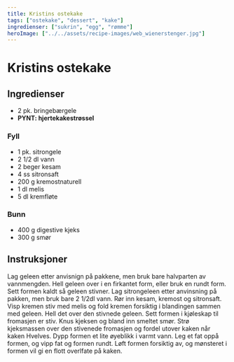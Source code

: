 ```yaml
---
title: Kristins ostekake
tags: ["ostekake", "dessert", "kake"]
ingredienser: ["sukrin", "egg", "rømme"]
heroImage: ["../../assets/recipe-images/web_wienerstenger.jpg"]
---
```


# Kristins ostekake

## Ingredienser

- 2 pk. bringebærgele
- **PYNT: hjertekakestrøssel**

### Fyll

- 1 pk. sitrongele
- 2 1/2 dl vann
- 2 beger kesam
- 4 ss sitronsaft
- 200 g kremostnaturell
- 1 dl melis
- 5 dl kremfløte

### Bunn

- 400 g digestive kjeks
- 300 g smør

## Instruksjoner

Lag geleen etter anvisnign på pakkene, men bruk bare halvparten av vannmengden. Hell geleen over i en firkantet form, eller bruk en rundt form. Sett formen kaldt så geleen stivner. Lag sitrongeleen etter anvinsning på pakken, men bruk bare 2 1/2dl vann. Rør inn kesam, kremost og sitronsaft. Visp kremen stiv med melis og fold kremen forsiktig i blandingen sammen med geleen. Hell det over den stivnede geleen. Sett formen i kjøleskap til fromasjen er stiv. Knus kjeksen og bland inn smeltet smør. Strø kjeksmassen over den stivenede fromasjen og fordel utover kaken når kaken Hvelves. Dypp formen et lite øyeblikk i varmt vann. Leg et fat oppå formen, og vipp fat og formen rundt. Løft formen forsiktig av, og mønsteret i formen vil gi en flott overlfate på kaken.
